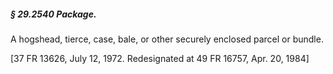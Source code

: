 ##### § 29.2540 Package. #####

A hogshead, tierce, case, bale, or other securely enclosed parcel or bundle.

[37 FR 13626, July 12, 1972. Redesignated at 49 FR 16757, Apr. 20, 1984]